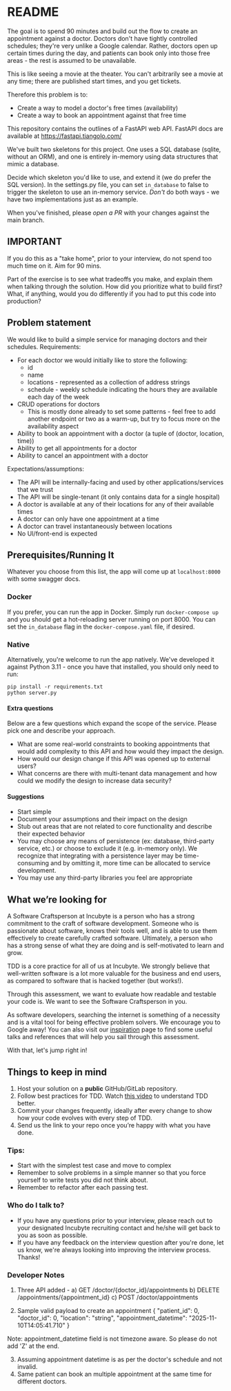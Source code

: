 # README #

The goal is to spend 90 minutes and build out the flow to create an appointment against a doctor. Doctors don't have tightly controlled schedules; they're very unlike a Google calendar. Rather, doctors open up certain times during the day, and patients can book only into those free areas - the rest is assumed to be unavailable.

This is like seeing a movie at the theater. You can't arbitrarily see a movie at any time; there are published start times, and you get tickets.

Therefore this problem is to:

* Create a way to model a doctor's free times (availability)
* Create a way to book an appointment against that free time

This repository contains the outlines of a FastAPI web API. FastAPI docs are available at https://fastapi.tiangolo.com/

We've built two skeletons for this project. One uses a SQL database (sqlite, without an ORM),
and one is entirely in-memory using data structures that mimic a database.

Decide which skeleton you'd like to use, and extend it (we do prefer the SQL version). In the settings.py file, you can set `in_database` to false to trigger
the skeleton to use an in-memory service. *Don't* do both ways - we have two implementations just as an example.

When you've finished, please *open a PR* with your changes against the main branch.

## IMPORTANT

If you do this as a "take home", prior to your interview, do not spend too much time on it. Aim for 90 mins. 

Part of the exercise is to see what tradeoffs you make, and explain them when talking through the solution. How did you prioritize what to build first? What, if anything, would you do differently if you had to put this code into production?

## Problem statement

We would like to build a simple service for managing doctors and their schedules.
Requirements:

* For each doctor we would initially like to store the following:
    * id
	* name
	* locations - represented as a collection of address strings
	* schedule - weekly schedule indicating the hours they are available each day of the week
* CRUD operations for doctors
	* This is mostly done already to set some patterns - feel free to add another endpoint or two as a warm-up, but try to focus more on the availability aspect
* Ability to book an appointment with a doctor (a tuple of (doctor, location, time))
* Ability to get all appointments for a doctor
* Ability to cancel an appointment with a doctor

Expectations/assumptions:

* The API will be internally-facing and used by other applications/services that we trust
* The API will be single-tenant (it only contains data for a single hospital)
* A doctor is available at any of their locations for any of their available times
* A doctor can only have one appointment at a time
* A doctor can travel instantaneously between locations
* No UI/front-end is expected

## Prerequisites/Running It

Whatever you choose from this list, the app will come up at `localhost:8000` with some swagger docs.

### Docker

If you prefer, you can run the app in Docker. Simply run `docker-compose up` and you should get a hot-reloading server running on port 8000. You can set the
`in_database` flag in the `docker-compose.yaml` file, if desired.

### Native

Alternatively, you're welcome to run the app natively. We've developed it against Python 3.11 - once you have that installed, you should only need to run:
```
pip install -r requirements.txt
python server.py
```

#### Extra questions ####

Below are a few questions which expand the scope of the service. Please pick one and describe your approach.

* What are some real-world constraints to booking appointments that would add complexity to this API and how would they impact the design.
* How would our design change if this API was opened up to external users?
* What concerns are there with multi-tenant data management and how could we modify the design to increase data security?

#### Suggestions ####

* Start simple
* Document your assumptions and their impact on the design
* Stub out areas that are not related to core functionality and describe their expected behavior
* You may choose any means of persistence (ex: database, third-party service, etc.) or choose to exclude it (e.g. in-memory only). We recognize that integrating with a persistence layer may be time-consuming and by omitting it, more time can be allocated to service development.
* You may use any third-party libraries you feel are appropriate

## What we’re looking for

A Software Craftsperson at Incubyte is a person who has a strong commitment to the craft of software development.
Someone who is passionate about software, knows their tools well, and is able to use them effectively to create carefully crafted software.
Ultimately, a person who has a strong sense of what they are doing and is self-motivated to learn and grow.

TDD is a core practice for all of us at Incubyte.
We strongly believe that well-written software is a lot more valuable for the business and end users, as compared to software that is hacked together (but works!).

Through this assessment, we want to evaluate how readable and testable your code is. We want to see the Software Craftsperson in you.

As software developers, searching the internet is something of a necessity and is a vital tool for being effective problem solvers.
We encourage you to Google away!
You can also visit our [inspiration](https://incubyte.co/inspiration/) page to find some useful talks and references that will help you sail through this assessment.

With that, let's jump right in!

## Things to keep in mind

1. Host your solution on a **public** GitHub/GitLab repository.
2. Follow best practices for TDD. Watch [this video](https://youtu.be/qkblc5WRn-U) to understand TDD better.
3. Commit your changes frequently, ideally after every change to show how your code evolves with every step of TDD.
4. Send us the link to your repo once you’re happy with what you have done.

### Tips:

- Start with the simplest test case and move to complex
- Remember to solve problems in a simple manner so that you force yourself to write tests you did not think about.
- Remember to refactor after each passing test.


### Who do I talk to? ###
* If you have any questions prior to your interview, please reach out to your designated Incubyte recruiting contact and he/she will get back to you as soon as possible.
* If you have any feedback on the interview question after you're done, let us know, we're always looking into improving the interview process. Thanks!



### Developer Notes
1. Three API added - 
a) GET /doctor/{doctor_id}/appointments
b) DELETE /appointments/{appointment_id}
c) POST /doctor/appointments

2. Sample valid payload to create an appointment
{
  "patient_id": 0,
  "doctor_id": 0,
  "location": "string",
  "appointment_datetime": "2025-11-10T14:05:41.710"
}

Note: appointment_datetime field is not timezone aware. So please do not add 'Z' at the end.

3. Assuming appointment datetime is as per the doctor's schedule and not invalid. 
4. Same patient can book an multiple appointment at the same time for different doctors. 



